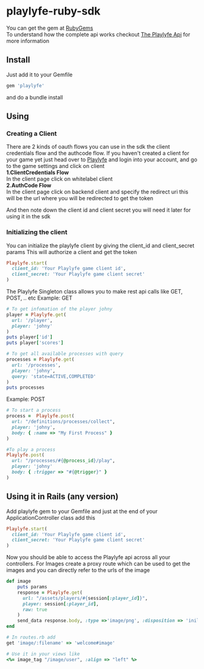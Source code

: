 playlyfe-ruby-sdk
=================
You can get the gem at [RubyGems](https://rubygems.org/gems/playlyfe)  
To understand how the complete api works checkout [The Playlyfe Api](http://dev.playlyfe.com/docs/api) for more information

Install
-------
Just add it to your Gemfile
```ruby 
gem 'playlyfe'
```
and do a bundle install

Using
-----
### Creating a Client
  There are 2 kinds of oauth flows you can use in the sdk the client credentials flow and the authcode flow.
  If you haven't created a client for your game yet just head over to [Playlyfe](http://playlyfe.com) and login into      your account, and go to the game settings and click on client  
  **1.ClientCredentials Flow**    
    In the client page click on whitelabel client    
  **2.AuthCode Flow**  
    In the client page click on backend client and specify the redirect uri this will be the url where you will be          redirected to get the token
    
  And then note down the client id and client secret you will need it later for using it in the sdk

### Initializing the client
You can initialize the playlyfe client by giving the client_id and client_secret params
This will authorize a client and get the token
```ruby
Playlyfe.start(
  client_id: 'Your Playlyfe game client id',
  client_secret: 'Your Playlyfe game client secret'
)
```
The Playlyfe Singleton class allows you to make rest api calls like GET, POST, .. etc
Example: GET
```ruby
# To get infomation of the player johny
player = Playlyfe.get(
  url: '/player',
  player: 'johny'
)
puts player['id']
puts player['scores']

# To get all available processes with query
processes = Playlyfe.get(
  url: '/processes',
  player: 'johny',
  query: 'state=ACTIVE,COMPLETED'
)
puts processes
```

Example: POST
```ruby
# To start a process
process =  Playlyfe.post(
  url: "/definitions/processes/collect",
  player: 'johny',
  body: { :name => "My First Process" }
)

#To play a process
Playlyfe.post(
  url: "/processes/#{@process_id}/play",
  player: 'johny'
  body: { :trigger => "#{@trigger}" }
)
```

Using it in Rails (any version)
-------------------------------
Add playlyfe gem to your Gemfile
and just at the end of your ApplicationController class add this
```ruby
Playlyfe.start(
  client_id: 'Your Playlyfe game client id',
  client_secret: 'Your Playlyfe game client secret'
)
```
Now you should be able to access the Playlyfe api across all your
controllers.
For Images create a proxy route which can be used to get the images
and you can directly refer to the urls of the image
```ruby
def image
    puts params
    response = Playlyfe.get(
      url: "/assets/players/#{session[:player_id]}",
      player: session[:player_id],
      raw: true
    )
    send_data response.body, :type =>'image/png', :disposition => 'iniline'
end

# In routes.rb add
get 'image/:filename' => 'welcome#image'

# Use it in your views like
<%= image_tag "/image/user", :align => "left" %>
```
